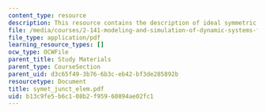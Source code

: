 ```yaml
---
content_type: resource
description: This resource contains the description of ideal symmetric junction elements.
file: /media/courses/2-141-modeling-and-simulation-of-dynamic-systems-fall-2006/b13c9fe5b6c108b2f95960894ae02fc1_symet_junct_elem.pdf
file_type: application/pdf
learning_resource_types: []
ocw_type: OCWFile
parent_title: Study Materials
parent_type: CourseSection
parent_uid: d3c65f49-3b76-6b3c-eb42-bf3de285892b
resourcetype: Document
title: symet_junct_elem.pdf
uid: b13c9fe5-b6c1-08b2-f959-60894ae02fc1
---
```

